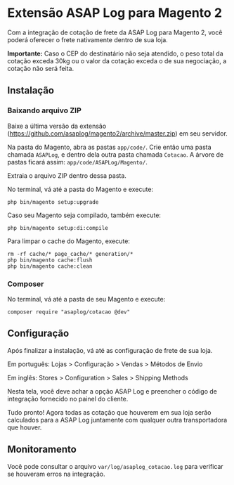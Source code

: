 # Extensão ASAP Log para Magento 2

Com a integração de cotação de frete da ASAP Log para Magento 2, você poderá oferecer o frete nativamente dentro de sua loja.

**Importante:** Caso o CEP do destinatário não seja atendido, o peso total da cotação exceda 30kg ou o valor da cotação exceda o de sua negociação, a cotação não será feita.

## Instalação

### Baixando arquivo ZIP

Baixe a última versão da extensão (https://github.com/asaplog/magento2/archive/master.zip) em seu servidor.

Na pasta do Magento, abra as pastas ```app/code/```. Crie então uma pasta chamada ```ASAPLog```, e dentro dela outra pasta chamada ```Cotacao```. A árvore de pastas ficará assim: ```app/code/ASAPLog/Magento/```.

Extraia o arquivo ZIP dentro dessa pasta.

No terminal, vá até a pasta do Magento e execute:

```
php bin/magento setup:upgrade
```

Caso seu Magento seja compilado, também execute:

```
php bin/magento setup:di:compile
```

Para limpar o cache do Magento, execute:

```
rm -rf cache/* page_cache/* generation/*
php bin/magento cache:flush
php bin/magento cache:clean
```

### Composer

No terminal, vá até a pasta de seu Magento e execute:

```
composer require "asaplog/cotacao @dev"
```

## Configuração

Após finalizar a instalação, vá até as configuração de frete de sua loja.

Em português: Lojas > Configuração > Vendas > Métodos de Envio

Em inglês: Stores > Configuration > Sales > Shipping Methods

Nesta tela, você deve achar a opção ASAP Log e preencher o código de integração fornecido no painel do cliente.

Tudo pronto! Agora todas as cotação que houverem em sua loja serão calculados para a ASAP Log juntamente com qualquer outra transportadora que houver.

## Monitoramento

Você pode consultar o arquivo ```var/log/asaplog_cotacao.log``` para verificar se houveram erros na integração.
